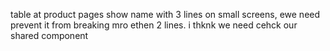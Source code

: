 table at product pages show name with 3 lines on small screens, ewe need prevent it from breaking mro ethen 2 lines. i thknk we need cehck our shared component
